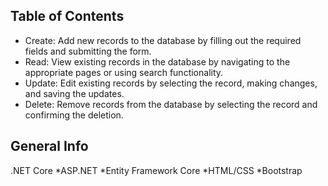 ## Table of Contents
* Create: Add new records to the database by filling out the required fields and submitting the form.
* Read: View existing records in the database by navigating to the appropriate pages or using search functionality.
* Update: Edit existing records by selecting the record, making changes, and saving the updates.
* Delete: Remove records from the database by selecting the record and confirming the deletion.

## General Info
.NET Core
*ASP.NET
*Entity Framework Core
*HTML/CSS
*Bootstrap


